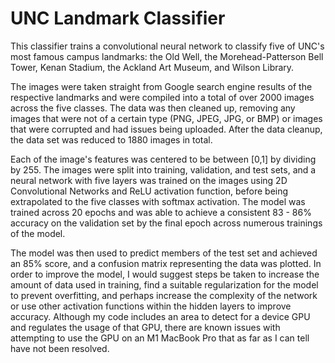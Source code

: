 # UNC Landmark Classifier

This classifier trains a convolutional neural network to classify five of UNC's most famous campus landmarks: the Old Well, the Morehead-Patterson Bell Tower, Kenan Stadium, the Ackland Art Museum, and Wilson Library.

The images were taken straight from Google search engine results of the respective landmarks and were compiled into a total of over 2000 images across the five classes. The data was then cleaned up, removing any images that were not of a certain type (PNG, JPEG, JPG, or BMP) or images that were corrupted and had issues being uploaded. After the data cleanup, the data set was reduced to 1880 images in total. 

Each of the image's features was centered to be between [0,1] by dividing by 255. The images were split into training, validation, and test sets, and a neural network with five layers was trained on the images using 2D Convolutional Networks and ReLU activation function, before being extrapolated to the five classes with softmax activation. The model was trained across 20 epochs and was able to achieve a consistent 83 - 86% accuracy on the validation set by the final epoch across numerous trainings of the model.

The model was then used to predict members of the test set and achieved an 85% score, and a confusion matrix representing the data was plotted. In order to improve the model, I would suggest steps be taken to increase the amount of data used in training, find a suitable regularization for the model to prevent overfitting, and perhaps increase the complexity of the network or use other activation functions within the hidden layers to improve accuracy. Although my code includes an area to detect for a device GPU and regulates the usage of that GPU, there are known issues with attempting to use the GPU on an M1 MacBook Pro that as far as I can tell have not been resolved. 
